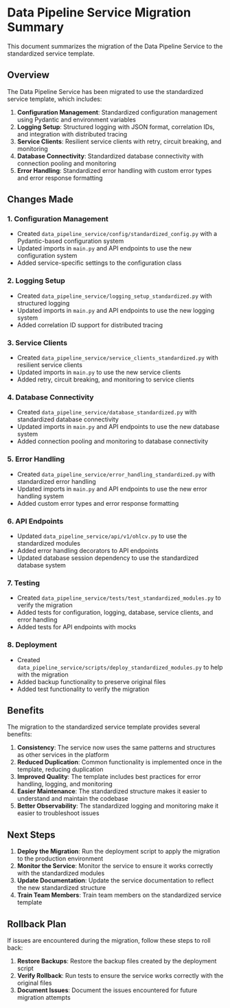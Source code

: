 # Data Pipeline Service Migration Summary

This document summarizes the migration of the Data Pipeline Service to the standardized service template.

## Overview

The Data Pipeline Service has been migrated to use the standardized service template, which includes:

1. **Configuration Management**: Standardized configuration management using Pydantic and environment variables
2. **Logging Setup**: Structured logging with JSON format, correlation IDs, and integration with distributed tracing
3. **Service Clients**: Resilient service clients with retry, circuit breaking, and monitoring
4. **Database Connectivity**: Standardized database connectivity with connection pooling and monitoring
5. **Error Handling**: Standardized error handling with custom error types and error response formatting

## Changes Made

### 1. Configuration Management

- Created `data_pipeline_service/config/standardized_config.py` with a Pydantic-based configuration system
- Updated imports in `main.py` and API endpoints to use the new configuration system
- Added service-specific settings to the configuration class

### 2. Logging Setup

- Created `data_pipeline_service/logging_setup_standardized.py` with structured logging
- Updated imports in `main.py` and API endpoints to use the new logging system
- Added correlation ID support for distributed tracing

### 3. Service Clients

- Created `data_pipeline_service/service_clients_standardized.py` with resilient service clients
- Updated imports in `main.py` to use the new service clients
- Added retry, circuit breaking, and monitoring to service clients

### 4. Database Connectivity

- Created `data_pipeline_service/database_standardized.py` with standardized database connectivity
- Updated imports in `main.py` and API endpoints to use the new database system
- Added connection pooling and monitoring to database connectivity

### 5. Error Handling

- Created `data_pipeline_service/error_handling_standardized.py` with standardized error handling
- Updated imports in `main.py` and API endpoints to use the new error handling system
- Added custom error types and error response formatting

### 6. API Endpoints

- Updated `data_pipeline_service/api/v1/ohlcv.py` to use the standardized modules
- Added error handling decorators to API endpoints
- Updated database session dependency to use the standardized database system

### 7. Testing

- Created `data_pipeline_service/tests/test_standardized_modules.py` to verify the migration
- Added tests for configuration, logging, database, service clients, and error handling
- Added tests for API endpoints with mocks

### 8. Deployment

- Created `data_pipeline_service/scripts/deploy_standardized_modules.py` to help with the migration
- Added backup functionality to preserve original files
- Added test functionality to verify the migration

## Benefits

The migration to the standardized service template provides several benefits:

1. **Consistency**: The service now uses the same patterns and structures as other services in the platform
2. **Reduced Duplication**: Common functionality is implemented once in the template, reducing duplication
3. **Improved Quality**: The template includes best practices for error handling, logging, and monitoring
4. **Easier Maintenance**: The standardized structure makes it easier to understand and maintain the codebase
5. **Better Observability**: The standardized logging and monitoring make it easier to troubleshoot issues

## Next Steps

1. **Deploy the Migration**: Run the deployment script to apply the migration to the production environment
2. **Monitor the Service**: Monitor the service to ensure it works correctly with the standardized modules
3. **Update Documentation**: Update the service documentation to reflect the new standardized structure
4. **Train Team Members**: Train team members on the standardized service template

## Rollback Plan

If issues are encountered during the migration, follow these steps to roll back:

1. **Restore Backups**: Restore the backup files created by the deployment script
2. **Verify Rollback**: Run tests to ensure the service works correctly with the original files
3. **Document Issues**: Document the issues encountered for future migration attempts
